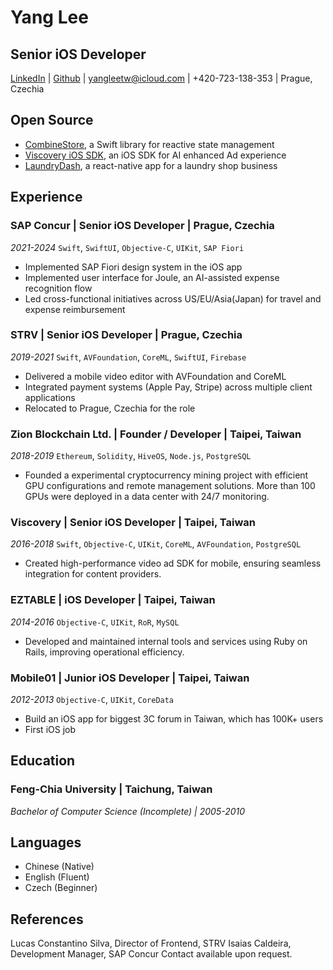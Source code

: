 # Yang Lee
## Senior iOS Developer
[LinkedIn](https://linkedin.com/in/yangleetw) | [Github](https://github.com/boska) | yangleetw@icloud.com | +420-723-138-353 | Prague, Czechia

## Open Source
- [CombineStore](https://github.com/boska/CombineStore), a Swift library for reactive state management
- [Viscovery iOS SDK](https://github.com/viscovery/viscovery-ad-sdk-ios), an iOS SDK for AI enhanced Ad experience
- [LaundryDash](https://github.com/boska/laundry-dash), a react-native app for a laundry shop business

## Experience

### SAP Concur | Senior iOS Developer | Prague, Czechia
*2021-2024* `Swift`, `SwiftUI`, `Objective-C`, `UIKit`, `SAP Fiori`
- Implemented SAP Fiori design system in the iOS app
- Implemented user interface for Joule, an AI-assisted expense recognition flow
- Led cross-functional initiatives across US/EU/Asia(Japan) for travel and expense reimbursement

### STRV | Senior iOS Developer | Prague, Czechia
*2019-2021* `Swift`, `AVFoundation`, `CoreML`, `SwiftUI`, `Firebase`
- Delivered a mobile video editor with AVFoundation and CoreML
- Integrated payment systems (Apple Pay, Stripe) across multiple client applications
- Relocated to Prague, Czechia for the role

### Zion Blockchain Ltd. | Founder / Developer | Taipei, Taiwan
*2018-2019* `Ethereum`, `Solidity`, `HiveOS`, `Node.js`, `PostgreSQL`
- Founded a experimental cryptocurrency mining project with efficient GPU configurations and remote management solutions. More than 100 GPUs were deployed in a data center with 24/7 monitoring.

### Viscovery | Senior iOS Developer | Taipei, Taiwan
*2016-2018* `Swift`, `Objective-C`, `UIKit`, `CoreML`, `AVFoundation`, `PostgreSQL`
- Created high-performance video ad SDK for mobile, ensuring seamless integration for content providers.

### EZTABLE | iOS Developer | Taipei, Taiwan
*2014-2016* `Objective-C`, `UIKit`, `RoR`, `MySQL`
- Developed and maintained internal tools and services using Ruby on Rails, improving operational efficiency.

### Mobile01 | Junior iOS Developer | Taipei, Taiwan
*2012-2013* `Objective-C`, `UIKit`, `CoreData`
- Build an iOS app for biggest 3C forum in Taiwan, which has 100K+ users
- First iOS job

## Education
### Feng-Chia University | Taichung, Taiwan
*Bachelor of Computer Science (Incomplete) | 2005-2010*

## Languages
- Chinese (Native)
- English (Fluent)
- Czech (Beginner)

## References
Lucas Constantino Silva, Director of Frontend, STRV
Isaias Caldeira, Development Manager, SAP Concur
Contact available upon request.

